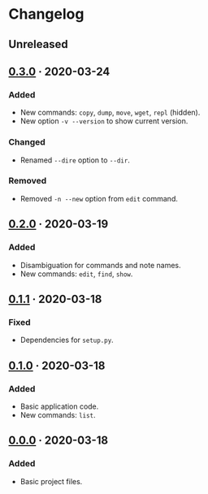 Changelog
=========

## Unreleased


## [0.3.0] · 2020-03-24
### Added
- New commands: `copy`, `dump`, `move`, `wget`, `repl` (hidden).
- New option `-v --version` to show current version.

### Changed
- Renamed `--dire` option to `--dir`.

### Removed
- Removed `-n --new` option from `edit` command.


## [0.2.0] · 2020-03-19
### Added
- Disambiguation for commands and note names.
- New commands: `edit`, `find`, `show`.


## [0.1.1] · 2020-03-18
### Fixed
- Dependencies for `setup.py`.


## [0.1.0] · 2020-03-18
### Added
- Basic application code.
- New commands: `list`.


## [0.0.0] · 2020-03-18
### Added
- Basic project files.


[Unreleased]: https://github.com/posce/posce/commits/master
[0.3.0]:      https://github.com/posce/posce/commits/0.3.0
[0.2.0]:      https://github.com/posce/posce/commits/0.2.0
[0.1.1]:      https://github.com/posce/posce/commits/0.1.1
[0.1.0]:      https://github.com/posce/posce/commits/0.1.0
[0.0.0]:      https://github.com/posce/posce/commits/0.0.0
